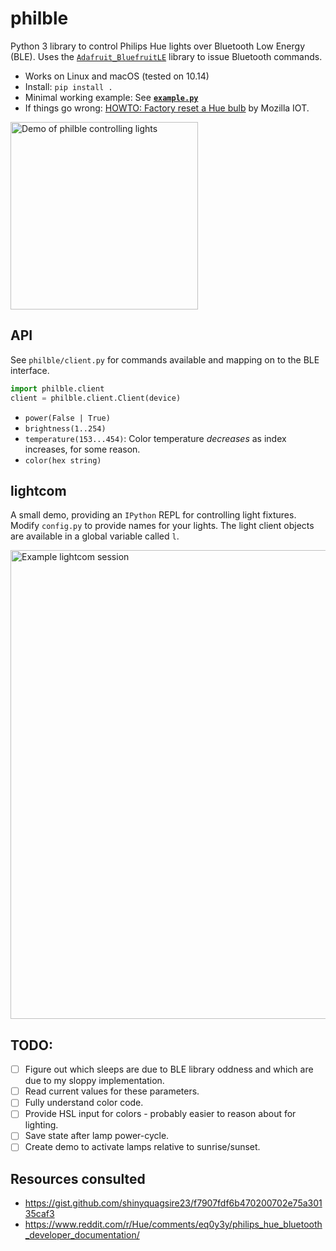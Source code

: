 # philble
Python 3 library to control Philips Hue lights over Bluetooth Low Energy (BLE). Uses
the [`Adafruit_BluefruitLE`](https://github.com/adafruit/Adafruit_Python_BluefruitLE) library to issue Bluetooth commands.

* Works on Linux and macOS (tested on 10.14)
* Install: `pip install .`
* Minimal working example: See [**`example.py`**](https://github.com/npaun/philble/blob/master/example.py)
* If things go wrong: [HOWTO: Factory reset a Hue bulb](https://github.com/mozilla-iot/wiki/wiki/HOWTO:-Factory-reset-a-Hue-bulb) by Mozilla IOT.

<img src="https://github.com/npaun/philble/blob/master/docs/blinkenlights.gif?raw=true" alt="Demo of philble controlling lights" title="Cooooooolooooors" width="300" />

## API
See `philble/client.py` for commands available and mapping on to the BLE interface.

```python
import philble.client
client = philble.client.Client(device)
```

* `power(False | True)`
* `brightness(1..254)`
* `temperature(153...454)`: Color temperature *decreases* as index increases, for some reason.
* `color(hex string)`

## lightcom
A small demo, providing an `IPython` REPL for controlling light fixtures. Modify
`config.py` to provide names for your lights. The light client objects are available
in a global variable called `l`.

<img src="https://github.com/npaun/philble/blob/master/docs/lightcom-screenshot.png?raw=true" alt="Example lightcom session" title="The lightbulb REPL of the future" width="750" />


## TODO:
* [ ] Figure out which sleeps are due to BLE library oddness and which are due to my sloppy implementation.
* [ ] Read current values for these parameters.
* [ ] Fully understand color code.
* [ ] Provide HSL input for colors - probably easier to reason about for lighting.
* [ ] Save state after lamp power-cycle.
* [ ] Create demo to activate lamps relative to sunrise/sunset.

## Resources consulted
* <https://gist.github.com/shinyquagsire23/f7907fdf6b470200702e75a30135caf3>
* <https://www.reddit.com/r/Hue/comments/eq0y3y/philips_hue_bluetooth_developer_documentation/>
